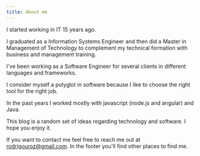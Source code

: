 ```yaml
---
title: About me
---
```

I started working in IT 15 years ago.

I graduated as a Information Systems Engineer and then did a Master in Management of Technology to complement my technical formation with business and management training.

I've been working as a Software Engineer for several clients in different languages and frameworks.

I consider myself a polyglot in software because I like to choose the right tool for the right job.

In the past years I worked mostly with javascript (node.js and angular) and Java.

This blog is a random set of ideas regarding technology and software. I hope you enjoy it.

If you want to contact me feel free to reach me out at rodrigouroz@gmail.com. In the footer you'll find other places to find me.
